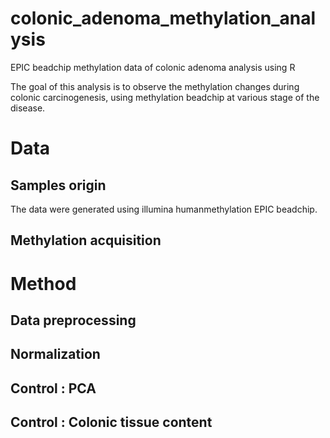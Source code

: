 # colonic_adenoma_methylation_analysis
EPIC beadchip methylation data of colonic adenoma analysis using R 

The goal of this analysis is to observe the methylation changes during colonic carcinogenesis, using methylation beadchip at various stage of the disease.

# Data

## Samples origin
The data were generated using illumina humanmethylation EPIC beadchip.

## Methylation acquisition


# Method

## Data preprocessing

## Normalization

## Control : PCA

## Control : Colonic tissue content


